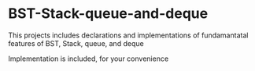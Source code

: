 # BST-Stack-queue-and-deque

This projects includes declarations and implementations
of fundamantatal features of BST, Stack, queue, and deque

Implementation is included, for your convenience